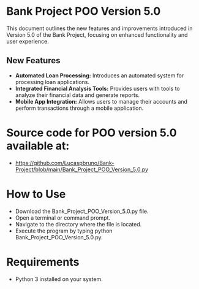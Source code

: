 # Bank Project POO Version 5.0

This document outlines the new features and improvements introduced in Version 5.0 of the Bank Project, focusing on enhanced functionality and user experience.

## New Features

- **Automated Loan Processing:** Introduces an automated system for processing loan applications.
- **Integrated Financial Analysis Tools:** Provides users with tools to analyze their financial data and generate reports.
- **Mobile App Integration:** Allows users to manage their accounts and perform transactions through a mobile application.



# Source code for POO version 5.0 available at:
- https://github.com/Lucaspbruno/Bank-Project/blob/main/Bank_Project_POO_Version_5.0.py

# How to Use
- Download the Bank_Project_POO_Version_5.0.py file.
- Open a terminal or command prompt.
- Navigate to the directory where the file is located.
- Execute the program by typing python Bank_Project_POO_Version_5.0.py.

# Requirements
- Python 3 installed on your system.
